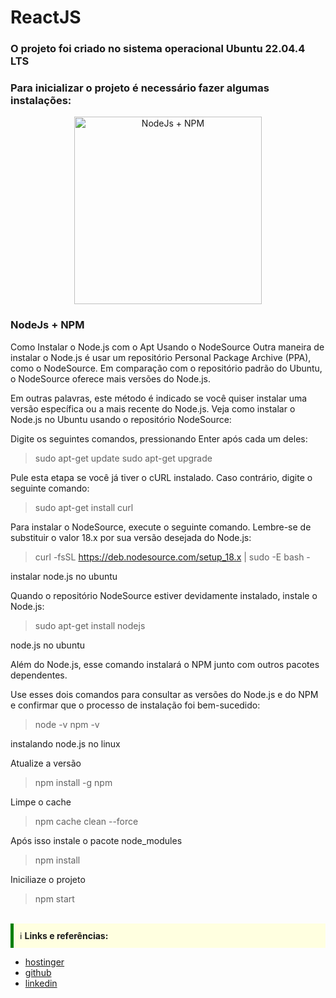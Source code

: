# ReactJS

<h3 align="left"> O projeto foi criado no sistema operacional Ubuntu 22.04.4 LTS </h3>

<h3 align="left"> Para inicializar o projeto é necessário fazer algumas instalações: </h3>

<div align="center">
    <img width="300" title="NodeJs + NPM" src="https://encrypted-tbn0.gstatic.com/images?q=tbn:ANd9GcS-L_8A13X2zAfFIAJ3c3URvDpdYIb5MiRtEA&usqp=CAU"/>
</div>

<h3 align="left">
NodeJs + NPM
<br> 
</h3>

Como Instalar o Node.js com o Apt Usando o NodeSource
Outra maneira de instalar o Node.js é usar um repositório Personal Package Archive (PPA), como o NodeSource. Em comparação com o repositório padrão do Ubuntu, o NodeSource oferece mais versões do Node.js.

Em outras palavras, este método é indicado se você quiser instalar uma versão específica ou a mais recente do Node.js. Veja como instalar o Node.js no Ubuntu usando o repositório NodeSource:

Digite os seguintes comandos, pressionando Enter após cada um deles:
>sudo apt-get update
>sudo apt-get upgrade

Pule esta etapa se você já tiver o cURL instalado. Caso contrário, digite o seguinte comando:
>sudo apt-get install curl

Para instalar o NodeSource, execute o seguinte comando. Lembre-se de substituir o valor 18.x por sua versão desejada do Node.js:
> curl -fsSL https://deb.nodesource.com/setup_18.x | sudo -E bash -

instalar node.js no ubuntu

Quando o repositório NodeSource estiver devidamente instalado, instale o Node.js:
> sudo apt-get install nodejs

node.js no ubuntu

Além do Node.js, esse comando instalará o NPM junto com outros pacotes dependentes.

Use esses dois comandos para consultar as versões do Node.js e do NPM e confirmar que o processo de instalação foi bem-sucedido:
> node -v
> npm -v

instalando node.js no linux

Atualize a versão
> npm install -g npm

Limpe o cache
> npm cache clean --force

Após isso instale o pacote node_modules
> npm install

Iniciliaze o projeto
> npm start

<br>
<div 
    style="
    background-color: #FFFFE0; 
    padding: 10px; 
    border-left: 5px solid #008000;
    "
> ℹ️ <strong>Links e referências: </strong><br>
</div>

- [hostinger](https://www.hostinger.com.br/tutoriais/instalar-node-js-ubuntu)
- [github](https://github.com/nodesource/distributions)
- [linkedin](https://www.linkedin.com/in/iranildo-ramos-82011988/)

